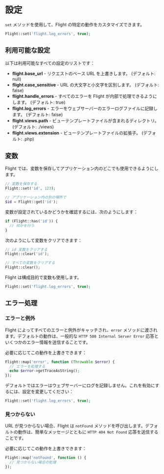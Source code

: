 # 設定

`set` メソッドを使用して、Flight の特定の動作をカスタマイズできます。

```php
Flight::set('flight.log_errors', true);
```

## 利用可能な設定

以下は利用可能なすべての設定のリストです：

- **flight.base_url** - リクエストのベース URL を上書きします。 (デフォルト: null)
- **flight.case_sensitive** - URL の大文字と小文字を区別します。 (デフォルト: false)
- **flight.handle_errors** - すべてのエラーを Flight が内部で処理できるようにします。 (デフォルト: true)
- **flight.log_errors** - エラーをウェブサーバーのエラーログファイルに記録します。 (デフォルト: false)
- **flight.views.path** - ビューテンプレートファイルが含まれるディレクトリ。 (デフォルト: ./views)
- **flight.views.extension** - ビューテンプレートファイルの拡張子。 (デフォルト: .php)

## 変数

Flight では、変数を保存してアプリケーション内のどこでも使用できるようにします。

```php
// 変数を保存する
Flight::set('id', 123);

// アプリケーション内の別の場所で
$id = Flight::get('id');
```

変数が設定されているかどうかを確認するには、次のようにします：

```php
if (Flight::has('id')) {
  // 何かを行う
}
```

次のようにして変数をクリアできます：

```php
// id 変数をクリアする
Flight::clear('id');

// すべての変数をクリアする
Flight::clear();
```

Flight は構成目的で変数も使用します。

```php
Flight::set('flight.log_errors', true);
```

## エラー処理

### エラーと例外

Flight によってすべてのエラーと例外がキャッチされ、`error` メソッドに渡されます。デフォルトの動作は、一般的な `HTTP 500 Internal Server Error` 応答といくつかのエラー情報を送信することです。

必要に応じてこの動作を上書きできます：

```php
Flight::map('error', function (Throwable $error) {
  // エラーを処理する
  echo $error->getTraceAsString();
});
```

デフォルトではエラーはウェブサーバーにログを記録しません。これを有効にするには、設定を変更してください：

```php
Flight::set('flight.log_errors', true);
```

### 見つからない

URL が見つからない場合、Flight は `notFound` メソッドを呼び出します。デフォルトの動作は、簡単なメッセージとともに `HTTP 404 Not Found` 応答を送信することです。

必要に応じてこの動作を上書きできます：

```php
Flight::map('notFound', function () {
  // 見つからない場合の処理
});
```  